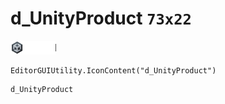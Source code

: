# d_UnityProduct `73x22`
<img src="/img/d_UnityProduct.png" width=73 height=22>

``` CSharp
EditorGUIUtility.IconContent("d_UnityProduct")
```
```
d_UnityProduct
```
